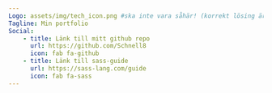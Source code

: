 ```yaml
---
Logo: assets/img/tech_icon.png #ska inte vara såhär! (korrekt lösing är ---->    image/...)
Tagline: Min portfolio
Social:
    - title: Länk till mitt github repo
      url: https://github.com/Schnell8
      icon: fab fa-github
    - title: Länk till sass-guide
      url: https://sass-lang.com/guide
      icon: fab fa-sass
---
```

